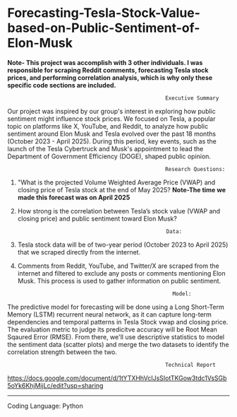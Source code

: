 # Forecasting-Tesla-Stock-Value-based-on-Public-Sentiment-of-Elon-Musk
**Note- This project was accomplish with 3 other individuals. I was responsible for scraping Reddit comments, forecasting Tesla stock prices, and performing correlation analysis, which is why only these specific code sections are included.**

                                                      Executive Summary

Our project was inspired by our group's interest in exploring how public sentiment might influence stock prices. We focused on Tesla, a popular topic on platforms like X, YouTube, and Reddit, to analyze how public sentiment around Elon Musk and Tesla evolved over the past 18 months (October 2023 - April 2025). During this period, key events, such as the launch of the Tesla Cybertruck and Musk's appointment to lead the Department of Government Efficiency (DOGE), shaped public opinion.

                                                      Research Questions:
1. "What is the projected Volume Weighted Average Price (VWAP) and closing price of Tesla stock at the end of May 2025? **Note-The time we made this forecast was on April 2025**
2. How strong is the correlation between Tesla’s stock value (VWAP and closing price) and public sentiment toward Elon Musk?
                                                      
                                                      Data:

1. Tesla stock data will be of two-year period (October 2023 to April 2025) that we scraped directly from the internet.
2. Comments from Reddit, YouTube, and Twitter/X are scraped from the internet and filtered to exclude any posts or comments mentioning Elon Musk. This process is used to gather information on public sentiment.


                                                        Model:
The predictive model for forecasting will be done using a Long Short-Term Memory (LSTM) recurrent neural network, as it can capture long-term dependencies and temporal patterns in Tesla Stock vwap and closing price. The evaluation metric to judge its predicitve accuracy will be Root Mean Sqaured Error (RMSE). From there, we'll use descriptive statistics to model the sentiment data (scatter plots) and merge the two datasets to identify the correlation strength between the two.

                                                      Technical Report
https://docs.google.com/document/d/1tYTXHhVcIJsSIotTKGow3tdc1VsSGb5oYk6KhjMijLc/edit?usp=sharing 

-----------------------------------------------------------------------------------------------------------------------------------------------------------------------------

Coding Language: Python
